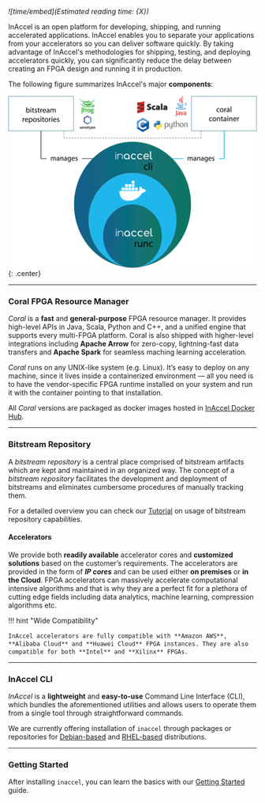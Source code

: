*![time/embed](Estimated reading time: {X})*

InAccel is an open platform for developing, shipping, and running accelerated
applications. InAccel enables you to separate your applications from your
accelerators so you can deliver software quickly. By taking advantage of
InAccel's methodologies for shipping, testing, and deploying accelerators
quickly, you can significantly reduce the delay between creating an FPGA design
and running it in production.

The following figure summarizes InAccel's major **components**:

![picture](/img/inaccel.png){: .center}

---

### Coral FPGA Resource Manager

*Coral* is a **fast** and **general-purpose** FPGA resource manager. It provides
high-level APIs in Java, Scala, Python and C++, and a unified engine that
supports every multi-FPGA platform. Coral is also shipped with higher-level
integrations including **Apache Arrow** for zero-copy, lightning-fast data
transfers and **Apache Spark** for seamless maching learning acceleration.

*Coral* runs on any UNIX-like system (e.g. Linux). It’s easy to deploy on any
machine, since it lives inside a containerized environment — all you need is to
have the vendor-specific FPGA runtime installed on your system and run it with
the container pointing to that installation.

All *Coral* versions are packaged as docker images hosted in
[InAccel Docker Hub](https://hub.docker.com/u/inaccel).

---

### Bitstream Repository

A *bitstream repository* is a central place comprised of bitstream artifacts
which are kept and maintained in an organized way. The concept of a
*bitstream repository* facilitates the development and deployment of bitstreams
and eliminates cumbersome procedures of manually tracking them.

For a detailed overview you can check our
[Tutorial](/tutorial/bitstreams/#bitstream-deployment-concepts) on usage of
bitstream repository capabilities.

#### Accelerators

We provide both **readily available** accelerator cores and
**customized solutions** based on the customer’s requirements. The accelerators
are provided in the form of ***IP cores*** and can be used either
**on premises** or **in the Cloud**. FPGA accelerators can massively accelerate
computational intensive algorithms and that is why they are a perfect fit for a
plethora of cutting edge fields including data analytics, machine learning,
compression algorithms etc.

!!! hint "Wide Compatibility"

	InAccel accelerators are fully compatible with **Amazon AWS**,
	**Alibaba Cloud** and **Huawei Cloud** FPGA instances. They are also
	compatible for both **Intel** and **Xilinx** FPGAs.

---

### InAccel CLI

*InAccel* is a **lightweight** and **easy-to-use** Command Line Interface (CLI),
which bundles the aforementioned utilities and allows users to operate them from
a single tool through straightforward commands.

We are currently offering installation of `inaccel` through packages or
repositories for [Debian-based](/install/debian) and [RHEL-based](/install/rpm)
distributions.

---

### Getting Started

After installing `inaccel`, you can learn the basics with our
[Getting Started](/tutorial/orientation) guide.
